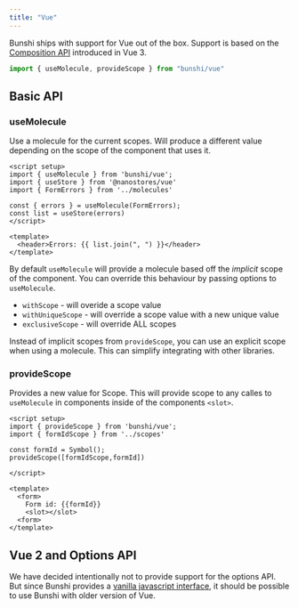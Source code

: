 ```yaml
---
title: "Vue"
---
```


Bunshi ships with support for Vue out of the box. Support is based on the [Composition API](https://vuejs.org/guide/extras/composition-api-faq.html) introduced in Vue 3.

```js
import { useMolecule, provideScope } from "bunshi/vue"
```

## Basic API

### useMolecule

Use a molecule for the current scopes. Will produce a different value depending on the scope of the component that uses it.

```vue
<script setup>
import { useMolecule } from 'bunshi/vue';
import { useStore } from '@nanostores/vue'
import { FormErrors } from '../molecules'

const { errors } = useMolecule(FormErrors);
const list = useStore(errors)
</script>

<template>
  <header>Errors: {{ list.join(", ") }}</header>
</template>
```

By default `useMolecule` will provide a molecule based off the _implicit_ scope of the component. You can override this behaviour by passing options to `useMolecule`.

- `withScope` - will overide a scope value
- `withUniqueScope` - will override a scope value with a new unique value 
- `exclusiveScope` - will override ALL scopes

Instead of implicit scopes from `provideScope`, you can use an explicit scope when using a molecule. This can simplify integrating with other libraries.

### provideScope

Provides a new value for Scope. This will provide scope to any calles to `useMolecule` in components inside of the components `<slot>`.

```vue
<script setup>
import { provideScope } from 'bunshi/vue';
import { formIdScope } from '../scopes'

const formId = Symbol();
provideScope([formIdScope,formId])

</script>

<template>
  <form>
    Form id: {{formId}}
    <slot></slot>
  <form>
</template>
```

## Vue 2 and Options API

We have decided intentionally not to provide support for the options API. But since Bunshi provides a [vanilla javascript interface](/vanilla), it should be possible to use Bunshi with older version of Vue.